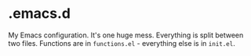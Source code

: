 # .emacs.d

My Emacs configuration. It's one huge mess. Everything is split between
two files. Functions are in `functions.el` - everything else is in
`init.el`.
